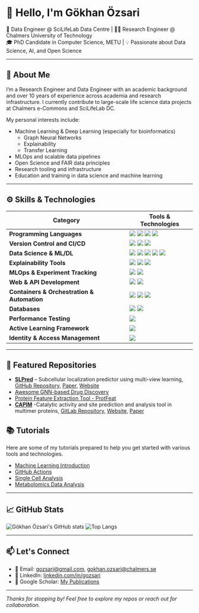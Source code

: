 # 👋 Hello, I'm Gökhan Özsari

🚀 Data Engineer @ SciLifeLab Data Centre | 👨‍🔬 Research Engineer @ Chalmers University of Technology  
🎓 PhD Candidate in Computer Science, METU | 💡 Passionate about Data Science, AI, and Open Science  

---

## 🧠 About Me

I’m a Research Engineer and Data Engineer with an academic background and over 10 years of experience across academia and research infrastructure. I currently contribute to large-scale life science data projects at Chalmers e-Commons and SciLifeLab DC. 

My personal interests include:

- Machine Learning & Deep Learning (especially for bioinformatics)
  - Graph Neural Networks  
  - Explainability 
  - Transfer Learning
- MLOps and scalable data pipelines
- Open Science and FAIR data principles
- Research tooling and infrastructure
- Education and training in data science and machine learning
 
---

## ⚙️ Skills & Technologies

| Category                               | Tools & Technologies                                                                                                                                                           |
|----------------------------------------|-------------------------------------------------------------------------------------------------------------------------------------------------------------------|
| **Programming Languages**              | ![](https://img.shields.io/badge/-Python-black?style=flat-square&logo=python) ![](https://img.shields.io/badge/-Java-black?style=flat-square&logo=java) ![](https://img.shields.io/badge/-C++-black?style=flat-square&logo=c%2B%2B) ![](https://img.shields.io/badge/-C-black?style=flat-square&logo=c) |
| **Version Control and CI/CD**          | ![](https://img.shields.io/badge/-Git-black?style=flat-square&logo=git) ![](https://img.shields.io/badge/-GitHub-black?style=flat-square&logo=github) ![](https://img.shields.io/badge/-GitHub_Actions-black?style=flat-square&logo=github-actions) |
| **Data Science & ML/DL**               | ![](https://img.shields.io/badge/-Jupyter-black?style=flat-square&logo=jupyter) ![](https://img.shields.io/badge/-Scikit_learn-black?style=flat-square&logo=scikit-learn) ![](https://img.shields.io/badge/-PyTorch-black?style=flat-square&logo=pytorch) ![](https://img.shields.io/badge/-TensorFlow-black?style=flat-square&logo=tensorflow) ![](https://img.shields.io/badge/-PyTorch_Geometric-black?style=flat-square&logo=pytorch) |
| **Explainability Tools**              | ![](https://img.shields.io/badge/-SHAP-black?style=flat-square&logo=shap) ![](https://img.shields.io/badge/-LIME-black?style=flat-square&logo=lime) ![](https://img.shields.io/badge/-Captum-black?style=flat-square&logo=pytorch) |
| **MLOps & Experiment Tracking**        | ![](https://img.shields.io/badge/-MLflow-black?style=flat-square&logo=mlflow) ![](https://img.shields.io/badge/-WandB-black?style=flat-square&logo=wandb) |
| **Web & API Development**              | ![](https://img.shields.io/badge/-Flask-black?style=flat-square&logo=flask) ![](https://img.shields.io/badge/-Streamlit-black?style=flat-square&logo=streamlit) |
| **Containers & Orchestration & Automation**            | ![](https://img.shields.io/badge/-Docker-black?style=flat-square&logo=docker) ![](https://img.shields.io/badge/-Kubernetes-black?style=flat-square&logo=kubernetes) ![](https://img.shields.io/badge/-Ansible-black?style=flat-square&logo=ansible) |
| **Databases**                          | ![](https://img.shields.io/badge/-PostgreSQL-black?style=flat-square&logo=postgresql) ![](https://img.shields.io/badge/-SQL-black?style=flat-square&logo=sqlite) |
| **Performance Testing**                | ![](https://img.shields.io/badge/-Locust-black?style=flat-square&logo=locust) |
| **Active Learning Framework**          | ![](https://img.shields.io/badge/-modAL-black?style=flat-square) |
| **Identity & Access Management**       | ![](https://img.shields.io/badge/-Keycloak-black?style=flat-square&logo=keycloak) |

---

## 📂 Featured Repositories

- [**SLPred**](https://github.com/gozsari/SLPred) – Subcellular localization predictor using multi-view learning, [GitHub Repository](https://github.com/gozsari/SLPred), [Paper](https://academic.oup.com/bioinformatics/article/38/17/4226/6633921), [Website](https://slpred.kansil.org/) 
- [Awesome GNN-based Drug Discovery](https://github.com/gozsari/Awesome-GNN-based-drug-discovery)
- [Protein Feature Extraction Tool - ProtFeat](https://github.com/gozsari/protfeat)
- [**CAPIM**](https://git.chalmers.se/ozsari/capim-app) -Catalytic activity and site prediction and analysis tool in multimer proteins, [GitLab Repository](https://git.chalmers.se/ozsari/capim-app), [Website](https://capim-app.serve.scilifelab.se), [Paper](https://onlinelibrary.wiley.com/doi/10.1002/pro.70347)
  
## 📚 Tutorials
Here are some of my tutorials prepared to help you get started with various tools and technologies.

- [Machine Learning Introduction](https://github.com/gozsari/ML-OneDay-Course)
- [GitHub Actions](https://github.com/gozsari/GitHub-Actions-Tutorials)
- [Single Cell Analysis](https://github.com/gozsari/Single-Cell-Data-Analysis)
- [Metabolomics Data Analysis](https://github.com/gozsari/Metabolomics_Data_Analysis)

---

## 📈 GitHub Stats

![Gökhan Özsari's GitHub stats](https://github-readme-stats.vercel.app/api?username=gozsari&show_icons=true&theme=tokyonight)
![Top Langs](https://github-readme-stats.vercel.app/api/top-langs/?username=gozsari&layout=compact&theme=tokyonight)

---

## 📫 Let's Connect

- 💌 Email: [gozsari@gmail.com](mailto:gozsari@gmail.com), [gokhan.ozsari@chalmers.se](mailto:gokhan.ozsari@chalmers.se)
- 🔗 LinkedIn: [linkedin.com/in/gozsari](https://www.linkedin.com/in/gozsari)
- 📝 Google Scholar: [My Publications](https://scholar.google.com/citations?user=4WdOLK8AAAAJ&hl=en)

---

*Thanks for stopping by! Feel free to explore my repos or reach out for collaboration.*